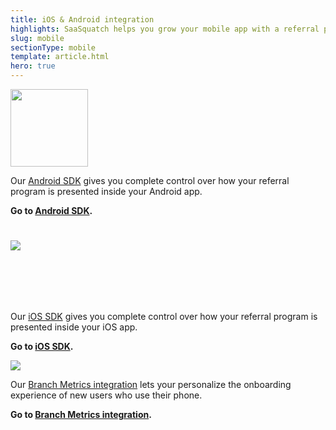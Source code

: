 ```yaml
---
title: iOS & Android integration
highlights: SaaSquatch helps you grow your mobile app with a referral program. We provide mobile widgets to engage your users, attribution to track referrals, and analytics to measure the success of your program.
slug: mobile
sectionType: mobile
template: article.html
hero: true
---
```


<!--SaaSquatch is a cross-channel referral platform with support for mobile apps, web apps, desktop apps and ecommerce websites.-->

<!-- - Referral tracking for post-install conversions-->
<!-- - In-app widgets to let your users makes referrals and track their referrals-->
<!-- - -->

<div class="row-fluid">
  <div class="span4">
    <div class="text-center" style="overflow:hidden; position: relative; height: 124px; margin-bottom: 10px;"><img src="/assets/images/mobile/logo-android.png" style=" position:relative; height:124px;"></div>
    <p>Our <a href="/mobile/android">Android SDK</a> gives you complete control over how your referral program is presented inside your Android app.</p>
    <p><b>Go to <a href="/mobile/android">Android SDK</a>.</b></p>
    </p>
  </div>
  <div class="span4">
    <div class="text-center" style="overflow:hidden; position: relative; height: 124px; margin-bottom: 10px;"><img src="/assets/images/mobile/logo-ios.png" style=" position:relative; top: 25px"></div>
    <p>Our <a href="/mobile/ios">iOS SDK</a> gives you complete control over how your referral program is presented inside your iOS app.</p>
    <p><b>Go to <a href="/mobile/ios">iOS SDK</a>.</b></p>
    </p>
  </div>
  <div class="span4">
    <div class="text-center" >
      <img src="/assets/images/mobile/logo_branch_io.png">
    </div>
    <p>Our <a href="/mobile/branch-metrics/">Branch Metrics integration</a> lets your personalize the onboarding experience of new users who use their phone.</p>
    <p><b>Go to <a href="/mobile/branch-metrics/">Branch Metrics integration</a>.</b></p>
  </div>
</div>
<br/><br/>
